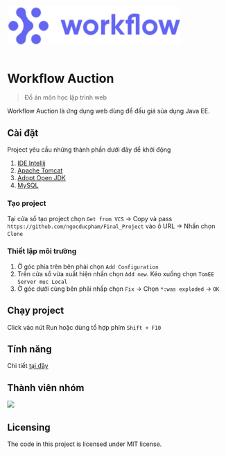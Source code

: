 
<img style="width:400px" src="https://raw.githubusercontent.com/ngocducpham/Final_Project/master/src/main/webapp/public/imgs/logowhite.svg"/><br /><br />


# Workflow Auction
> Đồ án môn học lập trình web

Workflow Auction là ứng dụng web dùng để đấu giá sủa dụng Java EE.

## Cài đặt
Project yêu cầu những thành phần dưới đây để khởi động
1. [IDE Intellij](https://www.jetbrains.com/idea/)
2. [Apache Tomcat](https://tomcat.apache.org/index.html)
3. [Adopt Open JDK](https://adoptopenjdk.net/)
4. [MySQL](https://www.mysql.com/)

### Tạo project
Tại cửa sổ tạo project chọn `Get from VCS` → Copy và pass `https://github.com/ngocducpham/Final_Project` vào ô URL → Nhấn chọn `Clone`

### Thiết lập môi trường
1. Ở góc phía trên bên phải chọn `Add Configuration` 
2. Trên cửa sổ vừa xuất hiện nhấn chọn `Add new`. Kéo xuống chọn `TomEE Server mục Local`
3. Ở góc dưới cùng bên phải nhấp chọn `Fix` → Chọn `*:was exploded` → `OK`

## Chạy project
Click vào nút Run hoặc dùng tổ hợp phím `Shift + F10`

## Tính năng
Chi tiết [tại đây](https://hackmd.io/@nndkhoa9/SJUuWDJOF#)

## Thành viên nhóm
<a href="https://github.com/ngocducpham/Final_Project/graphs/contributors">
  <img src="https://contrib.rocks/image?repo=ngocducpham/Final_Project" />
</a>

## Licensing
The code in this project is licensed under MIT license.
